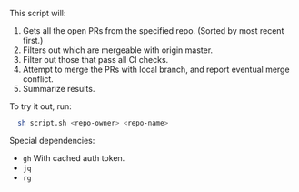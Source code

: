 This script will:

1) Gets all the open PRs from the specified repo. (Sorted by most recent first.)
2) Filters out which are mergeable with origin master.
3) Filter out those that pass all CI checks.
4) Attempt to merge the PRs with local branch, and report eventual merge conflict.
5) Summarize results.

To try it out, run:
```bash
  sh script.sh <repo-owner> <repo-name>
```

Special dependencies:

- `gh` With cached auth token.
- `jq`
- `rg`
